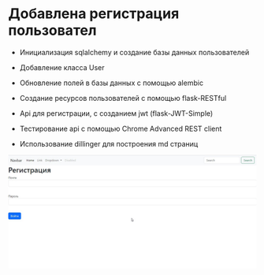 # Добавлена регистрация пользовател

- Инициализация sqlalchemy и создание базы данных пользователей

- Добавление класса User

- Обновление полей в базы данных с помощью alembic

- Создание ресурсов пользователей с помощью flask-RESTful

- Api для регистрации, с созданием jwt (flask-JWT-Simple)

- Тестирование api с помощью Chrome Advanced REST client 

- Использование dillinger для построения md страниц

![register_site](/static/imgs/dudavik/b7309983-daaa-11ed-b30b-3c970e638a14.jpg)